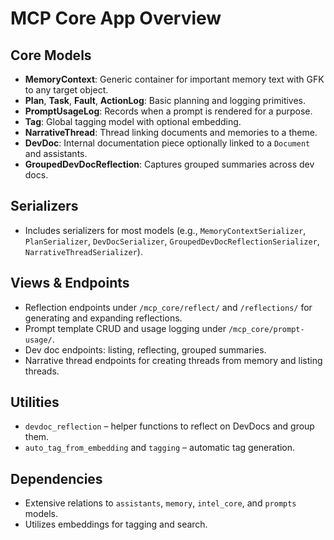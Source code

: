 # MCP Core App Overview

## Core Models
- **MemoryContext**: Generic container for important memory text with GFK to any target object.
- **Plan**, **Task**, **Fault**, **ActionLog**: Basic planning and logging primitives.
- **PromptUsageLog**: Records when a prompt is rendered for a purpose.
- **Tag**: Global tagging model with optional embedding.
- **NarrativeThread**: Thread linking documents and memories to a theme.
- **DevDoc**: Internal documentation piece optionally linked to a `Document` and assistants.
- **GroupedDevDocReflection**: Captures grouped summaries across dev docs.

## Serializers
- Includes serializers for most models (e.g., `MemoryContextSerializer`, `PlanSerializer`, `DevDocSerializer`, `GroupedDevDocReflectionSerializer`, `NarrativeThreadSerializer`).

## Views & Endpoints
- Reflection endpoints under `/mcp_core/reflect/` and `/reflections/` for generating and expanding reflections.
- Prompt template CRUD and usage logging under `/mcp_core/prompt-usage/`.
- Dev doc endpoints: listing, reflecting, grouped summaries.
- Narrative thread endpoints for creating threads from memory and listing threads.

## Utilities
- `devdoc_reflection` – helper functions to reflect on DevDocs and group them.
- `auto_tag_from_embedding` and `tagging` – automatic tag generation.

## Dependencies
- Extensive relations to `assistants`, `memory`, `intel_core`, and `prompts` models.
- Utilizes embeddings for tagging and search.
